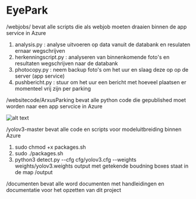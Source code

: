 # EyePark

/webjobs/ bevat alle scripts die als webjob moeten draaien binnen de app service in Azure
1. analysis.py : analyse uitvoeren op data vanuit de databank en resulaten ernaar wegschrijven
2. herkenningscript.py : analyseren van binnenkomende foto's en resultaten wegschrijven naar de databank
3. photocopy.py : neem backup foto's om het uur en slaag deze op op de server (app service)
4. pushbericht.py : stuur om het uur een bericht met hoeveel plaatsen er momenteel vrij zijn per parking

/websitecode/ArxusParking bevat alle python code die gepublished moet worden naar een app servcice in Azure

![alt text](https://raw.githubusercontent.com/WouterVanloocke/EyePark/master/websitecode/azurestructuur.png)

/yolov3-master bevat alle code en scripts voor modeluitbreiding binnen Azure
1. sudo chmod +x packages.sh
2. sudo ./packages.sh
3. python3 detect.py --cfg cfg/yolov3.cfg --weights weights/yolov3.weights
output met getekende boudning boxes staat in de map /output

/documenten bevat alle word documenten met handleidingen en documentatie voor het opzetten van dit project
